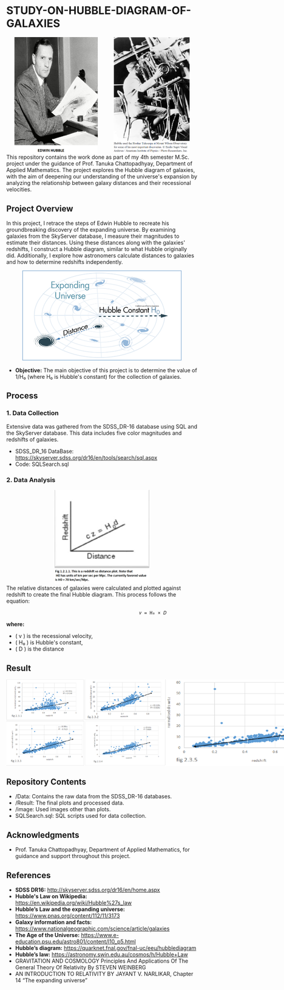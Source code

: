 # STUDY-ON-HUBBLE-DIAGRAM-OF-GALAXIES

<div style="display: flex; justify-content: space-around;">
    <img src="image/img1.png" alt="Hubble Diagram 2" width="220"/>
    <img src="image/img2.png" alt="Hubble Diagram 3" width="200"/>
</div>
This repository contains the work done as part of my 4th semester M.Sc. project under the guidance of Prof. Tanuka Chattopadhyay, Department of Applied Mathematics. The project explores the Hubble diagram of galaxies, with the aim of deepening our understanding of the universe's expansion by analyzing the relationship between galaxy distances and their recessional velocities.

## Project Overview
In this project, I retrace the steps of Edwin Hubble to recreate his groundbreaking discovery of the expanding universe. By examining galaxies from the SkyServer database, I measure their magnitudes to estimate their distances. Using these distances along with the galaxies' redshifts, I construct a Hubble diagram, similar to what Hubble originally did. Additionally, I explore how astronomers calculate distances to galaxies and how to determine redshifts independently.
<div align="center">
    <img src="image/img0.png" alt="Hubble Diagram 2" width="420"/>
</div>

* **Objective:** The main objective of this project is to determine the value of 1/H₀ (where H₀ is Hubble's constant) for the collection of galaxies.

## Process
### 1. Data Collection
Extensive data was gathered from the SDSS_DR-16 database using SQL and the SkyServer database. This data includes five color magnitudes and redshifts of galaxies.

* SDSS_DR_16 DataBase: https://skyserver.sdss.org/dr16/en/tools/search/sql.aspx
* Code: SQLSearch.sql

### 2. Data Analysis

<div align="center">
    <img src="image/img3.png" alt="Hubble Diagram 2" width="250"/>
</div>
The relative distances of galaxies were calculated and plotted against redshift to create the final Hubble diagram. This process follows the equation:

                                                     𝑣 = H₀ × 𝐷
**where:**
   - \( v \) is the recessional velocity,
   - \( H₀ \) is Hubble's constant,
   - \( D \) is the distance

## Result

<div style="display: flex; justify-content: space-around;">
    <img src="Result/img4.png" alt="Hubble Diagram 2" width="420"/>
    <img src="Result/img5.png" alt="Hubble Diagram 2" width="462"/>
</div>

## Repository Contents
- /Data: Contains the raw data from the SDSS_DR-16 databases.
- /Result: The final plots and processed data.
- /image: Used images other than plots.
- SQLSearch.sql: SQL scripts used for data collection.
  
## Acknowledgments
- Prof. Tanuka Chattopadhyay, Department of Applied Mathematics, for guidance and support throughout this project.

## References

- **SDSS DR16:** http://skyserver.sdss.org/dr16/en/home.aspx
- **Hubble's Law on Wikipedia:** https://en.wikipedia.org/wiki/Hubble%27s_law
- **Hubble’s Law and the expanding universe:** https://www.pnas.org/content/112/11/3173
- **Galaxy information and facts:** https://www.nationalgeographic.com/science/article/galaxies
- **The Age of the Universe:** https://www.e-education.psu.edu/astro801/content/l10_p5.html
- **Hubble’s diagram:** https://quarknet.fnal.gov/fnal-uc/eeu/hubblediagram
- **Hubble’s law:** https://astronomy.swin.edu.au/cosmos/h/Hubble+Law
- GRAVITATION AND COSMOLOGY Principles And Applications Of The General Theory Of Relativity By STEVEN WEINBERG
- AN INTRODUCTION TO RELATIVITY BY JAYANT V. NARLIKAR, Chapter 14 “The expanding universe”
